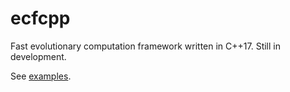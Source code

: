 # ecfcpp

Fast evolutionary computation framework written in C++17. Still in development.

See [examples](./examples).

